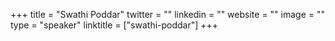 +++
title = "Swathi Poddar"
twitter = ""
linkedin = ""
website = ""
image = ""
type = "speaker"
linktitle = ["swathi-poddar"]
+++

